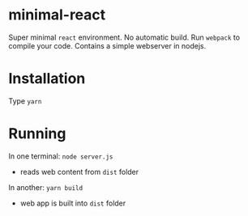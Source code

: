 # minimal-react

Super minimal `react` environment. No automatic build. Run `webpack` to compile your code.
Contains a simple webserver in nodejs.

# Installation 

Type `yarn`

# Running

In one terminal:  `node server.js`
  - reads web content from `dist` folder
  
In another: `yarn build`
  - web app is built into `dist` folder
